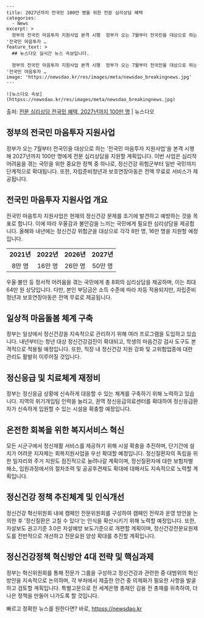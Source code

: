     ---
    title: 2027년까지 전국민 100만 명을 위한 전문 심리상담 혜택
    categories:
      - News
    excerpt: >
      정부의 전국민 마음투자 지원사업 본격 시행  정부가 오는 7월부터 전국민을 대상으로 하는 '전국민 마음투자 …
    feature_text: >
      ## 뉴스다오 실시간 뉴스 속보입니다.
    
      정부의 전국민 마음투자 지원사업 본격 시행  정부가 오는 7월부터 전국민을 대상으로 하는 '전국민 마음투자 …
    image: 'https://newsdao.kr/res/images/meta/newsdao_breakingnews.jpg'
    ---
    
    ![뉴스다오 속보](httpss://newsdao.kr/res/images/meta/newsdao_breakingnews.jpg)

<p>출처: <a href="httpss://newsdao.kr/4454" rel="dofollow">전문 심리상담 전국민 혜택, 2027년까지 100만 명</a> | 뉴스다오</p>

<h2 data-ke-size="size26">정부의 전국민 마음투자 지원사업</h2>
<p data-ke-size="size16">정부가 오는 7월부터 전국민을 대상으로 하는 '전국민 마음투자 지원사업'을 본격 시행해 2027년까지 100만 명에게 전문 심리상담을 지원할 계획입니다. 이번 사업은 심리적 어려움을 겪는 국민을 위한 중요한 정책 중 하나로, 정신건강 위험군부터 일반 국민까지 단계적으로 확대됩니다. 또한, 자립준비청년과 보호연장아동은 전액 무료로 서비스가 제공됩니다.</p>

<h2 data-ke-size="size26">전국민 마음투자 지원사업 개요</h2>
<p data-ke-size="size16">전국민 마음투자 지원사업은 현재의 정신건강 문제를 조기에 발견하고 예방하는 것을 목표로 합니다. 이에 따라 우울감과 불안감을 느끼는 국민에게 필요한 심리상담을 제공합니다. 올해와 내년에는 정신건강 위험군을 대상으로 각각 8만 명, 16만 명을 지원할 예정입니다.</p>

<table>
    <tr>
        <td style="text-align: center; height: 17px;"><b>2021년</b></td>
        <td style="text-align: center; height: 17px;"><b>2022년</b></td>
        <td style="text-align: center; height: 17px;"><b>2026년</b></td>
        <td style="text-align: center; height: 17px;"><b>2027년</b></td>
    </tr>
    <tr>
        <td style="text-align: center; height: 17px;">8만 명</td>
        <td style="text-align: center; height: 17px;">16만 명</td>
        <td style="text-align: center; height: 17px;">26만 명</td>
        <td style="text-align: center; height: 17px;">50만 명</td>
    </tr>
</table>

<p data-ke-size="size16">우울·불안 등 정서적 어려움을 겪는 국민에게 총 8회의 심리상담을 제공하며, 이는 최대 64만 원 상당입니다. 다만, 본인 부담금은 소득 수준에 따라 차등 적용되지만, 자립준비청년과 보호연장아동은 전액 무료로 제공됩니다.</p>

<h2 data-ke-size="size26">일상적 마음돌봄 체계 구축</h2>
<p data-ke-size="size16">정부는 일상에서 정신건강을 지속적으로 관리하기 위해 여러 프로그램을 도입하고 있습니다. 내년부터는 청년 대상 정신건강검진이 확대되고, 학생의 마음건강 검사 도구도 본격적으로 적용될 예정입니다. 또한, 직장 내 정신건강 지원 강화 및 고위험업종에 대한 관리도 활발히 이루어질 것입니다.</p>

<h2 data-ke-size="size26">정신응급 및 치료체계 재정비</h2>
<p data-ke-size="size16">정부는 정신응급 상황에 신속하게 대응할 수 있는 체계를 구축하기 위해 노력하고 있습니다. 지역의 위기개입팀 인력을 늘리고, 권역 정신응급의료센터를 확대하여 정신응급환자가 신속하게 입원할 수 있는 시설을 확충할 예정입니다.</p>

<h2 data-ke-size="size26">온전한 회복을 위한 복지서비스 혁신</h2>
<p data-ke-size="size16">모든 시군구에서 정신재활 서비스를 제공하기 위해 시설 확충을 추진하며, 단기간에 설치가 어려운 지자체는 회복지원사업을 우선 확대할 예정입니다. 정신질환자의 독립을 위한 일자리와 주거 지원도 점진적으로 늘려나갈 계획이며, 정신질환자에 대한 보험차별 해소, 입원과정에서의 절차조력 및 공공후견제도 확대에 대해서도 지속적으로 노력할 계획입니다.</p>

<h2 data-ke-size="size26">정신건강 정책 추진체계 및 인식개선</h2>
<p data-ke-size="size16">정신건강 혁신위원회 내에 캠페인 전문위원회를 구성하여 캠페인 전략과 운영 방안을 논의한 후 '정신질환은 고칠 수 있다'는 인식을 확산시키기 위해 노력할 예정입니다. 또한, 자살보도 권고기준 3.0은 자살예방 보도기준으로 개편할 계획이며, 정신건강전문요원제도를 전반적으로 개선하고 전문요원 양성 확대를 추진할 계획입니다.</p>

<h2 data-ke-size="size26">정신건강정책 혁신방안 4대 전략 및 핵심과제</h2>
<p data-ke-size="size16">정부는 혁신위원회를 통해 전문가 그룹을 구성하고 정신건강과 관련한 중·대범위의 혁신방안을 지속적으로 논의하며, 각 부처에서 제출한 안건 중 의제화가 필요한 사항을 발굴하고 검토할 계획입니다. 특별고문으로 전 세계은행 총재인 김용 전 총재를 위촉하여, 더 나은 정책을 만들어 나가도록 할 것입니다.</p> 

빠르고 정확한 뉴스를 원한다면? 바로, <a href="httpss://newsdao.kr" rel="dofollow">httpss://newsdao.kr</a>


    